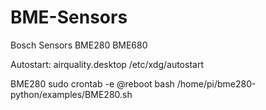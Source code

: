 # BME-Sensors
Bosch Sensors BME280 BME680

Autostart: airquality.desktop
/etc/xdg/autostart

BME280
sudo crontab -e
@reboot bash /home/pi/bme280-python/examples/BME280.sh
